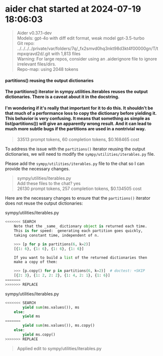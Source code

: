 
# aider chat started at 2024-07-19 18:06:03

> Aider v0.37.1-dev  
> Models: gpt-4o with diff edit format, weak model gpt-3.5-turbo  
> Git repo: ../../../../private/var/folders/7q/_fx2smvd0hq3nkt98d3kt4f00000gn/T/tmpxqravd2d/.git with 1,813 files  
> Warning: For large repos, consider using an .aiderignore file to ignore irrelevant files/dirs.  
> Repo-map: using 2048 tokens  

#### partitions() reusing the output dictionaries  
#### The partitions() iterator in sympy.utilities.iterables reuses the output dictionaries. There is a caveat about it in the docstring.   
####   
#### I'm wondering if it's really that important for it to do this. It shouldn't be that much of a performance loss to copy the dictionary before yielding it. This behavior is very confusing. It means that something as simple as list(partitions()) will give an apparently wrong result. And it can lead to much more subtle bugs if the partitions are used in a nontrivial way.  
> 33513 prompt tokens, 60 completion tokens, $0.168465 cost  

To address the issue with the `partitions()` iterator reusing the output dictionaries, we will need to modify the `sympy/utilities/iterables.py` file.

Please add the `sympy/utilities/iterables.py` file to the chat so I can provide the necessary changes.

> sympy/utilities/iterables.py  
> Add these files to the chat? yes  
> 26130 prompt tokens, 257 completion tokens, $0.134505 cost  

Here are the necessary changes to ensure that the `partitions()` iterator does not reuse the output dictionaries:

sympy/utilities/iterables.py
```python
<<<<<<< SEARCH
    Note that the _same_ dictionary object is returned each time.
    This is for speed:  generating each partition goes quickly,
    taking constant time, independent of n.

    >>> [p for p in partitions(6, k=2)]
    [{1: 6}, {1: 6}, {1: 6}, {1: 6}]

    If you want to build a list of the returned dictionaries then
    make a copy of them:

    >>> [p.copy() for p in partitions(6, k=2)]  # doctest: +SKIP
    [{2: 3}, {1: 2, 2: 2}, {1: 4, 2: 1}, {1: 6}]
=======
>>>>>>> REPLACE
```

sympy/utilities/iterables.py
```python
<<<<<<< SEARCH
        yield sum(ms.values()), ms
    else:
        yield ms
=======
        yield sum(ms.values()), ms.copy()
    else:
        yield ms.copy()
>>>>>>> REPLACE
```

> Applied edit to sympy/utilities/iterables.py  
